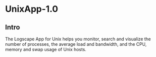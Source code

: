UnixApp-1.0
===========

## Intro

The Logscape App for Unix helps you monitor, search and visualize the number of processes, the average load and bandwidth, and the CPU, memory and swap usage of Unix hosts.
